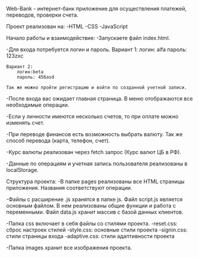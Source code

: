 Web-Bank - интернет-банк приложение для осуществления платежей, переводов, проверки счета.

Проект реализован на:
-HTML
-CSS
-JavaScript

Начало работы и взаимодействие:
-Запускаете файл index.html.

-Для входа потребуется логин и пароль.
    Вариант 1:
        логин: alfa
        пароль: 123zxc

    Вариант 2:
        логин:beta
        пароль: 456asd

    Так же можно пройти регистрацию и войти по созданной учетной записи.

-После входа вас ожидает главная страница. В меню отображаются все необходимые операции.

-Если у личности имеются несколько счетов, то при оплате можно изменять счет.

-При переводе финансов есть возможность выбрать валюту. Так же способ перевода (карта, телефон, счет).

-Курс валюты реализован через fetch запрос (Курс валют ЦБ в РФ).

-Данные по операциям и учетная запись пользователя реализованы в localStorage.

Структура проекта:
-В папке pages реализованы все HTML страницы приложения. Названия соответствуют операции.

-Файлы с расширение .js хранятся в папке js. Файл script.js является основным файлом. В нем реализованы общие функции и работа с переменными. Файл data.js хранит массив с базой данных клиентов.

-Папка css включает в себя файлы со стилями проекта. 
    -reset.css: сброс настроек стилей
    -style.css: основные стили проекта
    -signin.css: стили страницы входа
    -adaptive.сss: стили адаптивности проекта 

-Папка images хранит все изображения проекта.